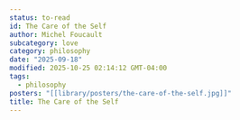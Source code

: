 ```yaml
---
status: to-read
id: The Care of the Self
author: Michel Foucault
subcategory: love
category: philosophy
date: "2025-09-18"
modified: 2025-10-25 02:14:12 GMT-04:00
tags:
  - philosophy
posters: "[[library/posters/the-care-of-the-self.jpg]]"
title: The Care of the Self
---
```

